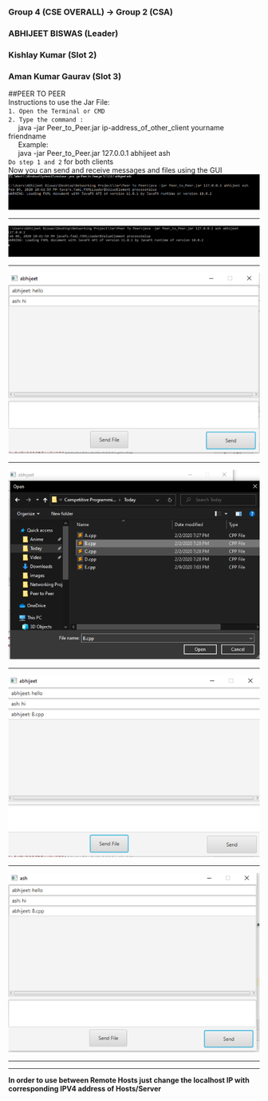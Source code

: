 ### Group 4 (CSE OVERALL) ->  Group 2 (CSA)
### ABHIJEET BISWAS (Leader)
### Kishlay Kumar   (Slot 2)
### Aman Kumar Gaurav (Slot 3)<br>
##PEER TO PEER</br>
Instructions to use the Jar File:<br>
`1. Open the Terminal or CMD `<br>
`2. Type the command :` <br>
&nbsp;&nbsp;&nbsp;&nbsp;&nbsp;java -jar Peer_to_Peer.jar ip-address_of_other_client yourname friendname<br>
&nbsp;&nbsp;&nbsp;&nbsp;&nbsp;Example:<br>
&nbsp;&nbsp;&nbsp;&nbsp;&nbsp;java -jar Peer_to_Peer.jar 127.0.0.1 abhijeet ash<br>
`Do step 1 and 2` for both clients<br>
Now you can send and receive messages and files using the GUI</br>
![](../../images/Peer_To_Peer/01.png)<hr>
![](../../images/Peer_To_Peer/02.png)<hr>
![](../../images/Peer_To_Peer/03.png)<hr>
![](../../images/Peer_To_Peer/04.png)<hr>
![](../../images/Peer_To_Peer/05.png)<hr>
![](../../images/Peer_To_Peer/06.png)<hr><hr>
**In order to use between Remote Hosts just change the localhost IP with corresponding IPV4 address of Hosts/Server**
